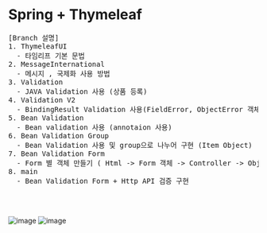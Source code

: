 # Spring + Thymeleaf

<pre>
[Branch 설명]
1. ThymeleafUI
  - 타임리프 기본 문법
2. MessageInternational
  - 메시지 , 국제화 사용 방법
3. Validation
  - JAVA Validation 사용 (상품 등록)
4. Validation V2
  - BindingResult Validation 사용(FieldError, ObjectError 객체)
5. Bean Validation
  - Bean validation 사용 (annotaion 사용)
6. Bean Validation Group
  - Bean Validation 사용 및 group으로 나누어 구현 (Item Object)
7. Bean Validation Form
  - Form 별 객체 만들기 ( Html -> Form 객체 -> Controller -> Object 객체 -> View)
8. main
  - Bean Validation Form + Http API 검증 구현

 

</pre>

![image](https://github.com/user-attachments/assets/2e8b1b21-86ac-493d-a3dc-2ac7af5d476d)
![image](https://github.com/user-attachments/assets/0d9f73b7-4cdb-435b-90bb-e085d6d2e64c)
